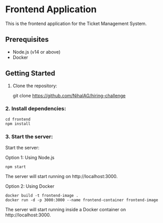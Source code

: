 # Frontend Application

This is the frontend application for the Ticket Management System.

## Prerequisites

- Node.js (v14 or above)
- Docker

## Getting Started

1. Clone the repository:

    git clone https://github.com/NihalAG/hiring-challenge

### 2. Install dependencies:

    cd frontend
    npm install

### 3. Start the server:
Start the server:

Option 1: Using Node.js

    npm start
    
The server will start running on http://localhost:3000.

Option 2: Using Docker

    docker build -t frontend-image .
    docker run -d -p 3000:3000 --name frontend-container frontend-image
    
The server will start running inside a Docker container on http://localhost:3000.
